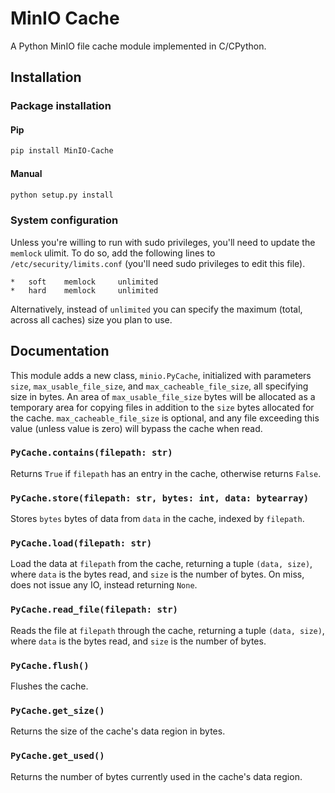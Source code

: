 # MinIO Cache

A Python MinIO file cache module implemented in C/CPython.

## Installation

### Package installation

#### Pip
```bash
pip install MinIO-Cache
```

#### Manual
```bash
python setup.py install
```

### System configuration

Unless you're willing to run with sudo privileges, you'll need to update the `memlock` ulimit. To do so, add the following lines to `/etc/security/limits.conf` (you'll need sudo privileges to edit this file).
```
*   soft    memlock     unlimited
*   hard    memlock     unlimited
```
Alternatively, instead of `unlimited` you can specify the maximum (total, across all caches) size you plan to use.

## Documentation

This module adds a new class, `minio.PyCache`, initialized with parameters `size`, `max_usable_file_size`, and `max_cacheable_file_size`, all specifying size in bytes. An area of `max_usable_file_size` bytes will be allocated as a temporary area for copying files in addition to the `size` bytes allocated for the cache. `max_cacheable_file_size` is optional, and any file exceeding this value (unless value is zero) will bypass the cache when read. 

### `PyCache.contains(filepath: str)`

Returns `True` if `filepath` has an entry in the cache, otherwise returns
`False`.

### `PyCache.store(filepath: str, bytes: int, data: bytearray)`

Stores `bytes` bytes of data from `data` in the cache, indexed by `filepath`.

### `PyCache.load(filepath: str)`

Load the data at `filepath` from the cache, returning a tuple `(data, size)`,
where `data` is the bytes read, and `size` is the number of bytes. On miss, does
not issue any IO, instead returning `None`.

### `PyCache.read_file(filepath: str)`

Reads the file at `filepath` through the cache, returning a tuple `(data, size)`,
where `data` is the bytes read, and `size` is the number of bytes.

### `PyCache.flush()`

Flushes the cache.

### `PyCache.get_size()`

Returns the size of the cache's data region in bytes.

### `PyCache.get_used()`

Returns the number of bytes currently used in the cache's data region.